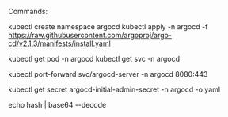 Commands:

kubectl create namespace argocd
kubectl apply -n argocd -f https://raw.githubusercontent.com/argoproj/argo-cd/v2.1.3/manifests/install.yaml

kubectl get pod -n argocd
kubectl get svc -n argocd

kubectl port-forward svc/argocd-server -n argocd 8080:443

kubectl get secret argocd-initial-admin-secret -n argocd -o yaml

echo hash | base64 --decode